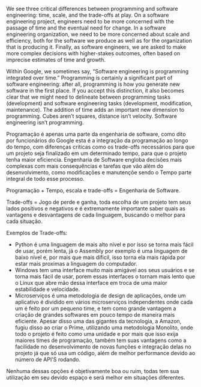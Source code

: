 ﻿We see three critical differences between programming and software engineering: time, scale, and the trade-offs at play. On a software engineering project, engineers need to be more concerned with the passage of time and the eventual need for change. In a software engineering organization, we need to be more concerned about scale and efficiency, both for the software we produce as well as for the organization that is producing it. Finally, as software engineers, we are asked to make more complex decisions with higher-stakes outcomes, often based on imprecise estimates of time and growth.


Within Google, we sometimes say, “Software engineering is programming integrated over time.” Programming is certainly a significant part of software engineering: after all, programming is how you generate new software in the first place. If you accept this distinction, it also becomes clear that we might need to delineate between programming tasks (development) and software engineering tasks (development, modification, maintenance). The addition of time adds an important new dimension to programming. Cubes aren’t squares, distance isn’t velocity. Software engineering isn’t programming.

Programação é apenas uma parte da engenharia de software, como dito por funcionários do Google esta é a integração da programação ao longo do tempo, com diferenças criticas como os trade-offs necessários para que um projeto seja finalizado em um determinado tempo, para que o projeto tenha maior eficiencia. Engenharia de Software engloba decisões mais complexas com mais consequências e tarefas que vão além do desenvolvimento, como modificações e manutençõe sendo o Tempo parte integral de todo esse processo.

Programação + Tempo, escala e trade-offs = Engenharia de Software.

Trade-offs = Jogo de perde e ganha, toda escolha de um projeto tem seus lados positivos e negativos e é extremamente importante saber quais as vantagens e desvantagens de cada linguagem, buscando o melhor para cada situação.

Exemplos de Trade-offs:
* Python é uma linguagem de mais alto nível e por isso se torna mais fácil de usar, porém lenta, já o Assembly por exemplo é uma linguagem de baixo nível e, por mais que mais díficil, isso torna ela mais rápida por estar mais proximas a linguagem do computador.
* Windows tem uma interface muito mais amigável aos seus usuários e se torna mais fácil de usar, porem essas interfaces o tornam mais lento que o Linux que abre mão dessa interface em troca de uma maior estabilidade e velocidade.
* Microserviços é uma metodologia de design de aplicações, onde um aplicativo é dividido em vários microserviços independentes onde cada um é feito por um pequeno time, e tem como grande vantagem a criação de grandes softwares em pouco tempo de maneira mais eficiente. Apesar disso uma das gigantes da tecnologia, a Amazon, fugiu disso ao criar o Prime, utilizando uma metodologia Monolito, onde todo o projeto é feito como uma unidade e por mais que isso exija maiores times de programação, também tem suas vantagens como a facilidade no desenvolvimento de novas funções e integração delas no projeto já que só usa um código, além de melhor performance devido ao número de API'S rodando.

 Nenhuma dessas opções é objetivamente boa ou ruim, todas tem sua utilização em seu devido espaço e será melhor em situações diferentes.
